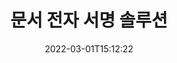 ---
############################# Static ############################
layout: "product"
date: 2022-03-01T15:12:22
draft: false
#operation: 
#signaturetype: 
#fileformat: 
#productName: Java
lang: ko
#productCode: java
#otherformats: 
#breadcrumb: Put  signature on  for Java
product: "Signature"
product_tag: "signature"

############################# Head ############################
head_title: ".NET, Java, Cloud API 및 온라인 문서 서명 앱"
head_description: ".NET, Java 및 클라우드 기반 애플리케이션을 위한 올인원 문서 전자 서명 솔루션을 받으세요. 간단한 드래그 앤 드롭 기능을 사용하여 일반적인 문서 형식에 온라인으로 서명"

############################# Header ############################
title: "문서 전자 서명 솔루션"
description: "프로그래머와 최종 사용자를 위한 유연한 API 및 앱 기반 솔루션을 사용하여 모든 플랫폼에서 디지털 문서 및 이미지에 서명하십시오."

############################# APIs ###############################
apis:
  enable: true

  api:
    # api loop
    - title: "GroupDocs.Signature 하이 코드 API에는 다음이 포함됩니다."
      link: "/signature/"
      label: "모든 상위 코드 API 보기"
      api_product:
        # api_product loop
        - link: "/signature/net/"
          img_alt: "GroupDocs.Signature for .NET"
          image: "/border/groupdocs-signature-net.svg"
          product: "GroupDocs.Signature for"
          platform: ".NET"
          content: ".NET 애플리케이션의 Microsoft Office, PDF, 이미지 및 기타 다양한 형식에 가장 널리 사용되는 디지털 서명 유형을 추가, 검색 및 확인하는 기본 .NET API."

        # api_product loop
        - link: "/signature/java/"
          img_alt: "GroupDocs.Signature for Java"
          image: "/border/groupdocs-signature-java.svg"
          product: "GroupDocs.Signature for"
          platform: "Java"
          content: "JDK가 설치된 모든 운영 체제에서 광범위한 문서 및 이미지에 디지털 서명할 수 있는 전자 서명 기능으로 Java 애플리케이션을 강화하십시오."

        # api_product loop
        - link: "/signature/nodejs-java/"
          img_alt: "GroupDocs.Signature for Node.js via Java"
          image: "/border/groupdocs-signature-nodejs-java.svg"
          product: "GroupDocs.Signature for"
          platform: "Node.js"
          content: "Node.js 솔루션은 디지털 서명을 통해 비즈니스 애플리케이션을 확장합니다. 널리 사용되는 문서 및 이미지 형식에 전자 서명을 쉽게 추가하세요."

    # api loop
    - title: "GroupDocs.Signature 로우 코드 API에는 다음이 포함됩니다."
      link: "https://products.groupdocs.cloud/signature"
      label: "모든 로우 코드 API 보기"
      api_product:
        # api_product loop
        - link: "https://products.groupdocs.cloud/signature/curl"
          img_alt: "GroupDocs.Signature Cloud for cURL"
          image: "https://www.groupdocs.cloud/templates/groupdocscloud/images/sdk/272x272/groupdocs_signature-for-curl.png"
          product: "GroupDocs.Signature"
          platform: "Cloud for cURL"
          content: "cURL RESTful 문서 서명 API와 함께 작업하여 PDF, Word, Excel 및 이미지를 포함하여 널리 사용되는 모든 문서 형식에서 다양한 서명 유형을 추가하고 조작합니다."

        # api_product loop
        - link: "https://products.groupdocs.cloud/signature/net"
          img_alt: "GroupDocs.Signature Cloud SDK for .NET"
          image: "https://www.groupdocs.cloud/templates/groupdocscloud/images/sdk/272x272/groupdocs_signature-for-net.png"
          product: "GroupDocs.Signature"
          platform: "Cloud SDK for .NET"
          content: ".NET SDK와 함께 전자 서명 RESTful API를 쉽게 사용하여 .NET 애플리케이션 내에서 다양한 문서 형식으로 디지털 서명을 관리합니다."

        # api_product loop
        - link: "https://products.groupdocs.cloud/signature/java"
          img_alt: "GroupDocs.Signature Cloud SDK for Java"
          image: "https://www.groupdocs.cloud/templates/groupdocscloud/images/sdk/272x272/groupdocs_signature-for-java.png"
          product: "GroupDocs.Signature"
          platform: "Cloud SDK for Java"
          content: "특별히 설계된 Java용 문서 서명 SDK를 사용하여 Java 애플리케이션에서 고급 문서 서명 기능을 구현하십시오."

    # api loop
    - title: "GroupDocs.Signature No Code 앱 포함"
      link: "https://products.groupdocs.app/signature"
      label: "코드 없는 앱 모두 보기"
      api_product:
        # api_product loop
        - link: "https://products.groupdocs.app/signature/total"
          img_alt: "GroupDocs.Signature Total"
          image: "https://www.aspose.cloud/templates/asposeapp/images/products/logo/aspose_signature-app.png"
          product: "GroupDocs.Signature"
          platform: "Total"
          content: "텍스트, 이미지, 바코드 또는 QR 코드로 Microsoft Word, Excel, PowerPoint, Visio 및 PDF 파일에 서명하십시오."

        # api_product loop
        - link: "https://products.groupdocs.app/signature/docx"
          img_alt: "GroupDocs.Signature DOCX"
          image: "https://www.aspose.cloud/templates/groupdocsapp/images/products/logo/groupdocs_words-app.png"
          product: "GroupDocs.Signature"
          platform: "DOCX"
          content: "무료로 브라우저에서 직접 온라인으로 Word 문서에 디지털 서명하세요."

        # api_product loop
        - link: "https://products.groupdocs.app/signature/pdf"
          img_alt: "GroupDocs.Signature PDF"
          image: "https://www.aspose.cloud/templates/groupdocsapp/images/products/logo/groupdocs_pdf-app.png"
          product: "GroupDocs.Signature"
          platform: "PDF"
          content: "모든 웹 브라우저 내에서 텍스트, 이미지 또는 바코드를 사용하여 PDF 파일에 전자 서명하십시오."

############################# Back to top ###############################
back_to_top:
  enable: true
---